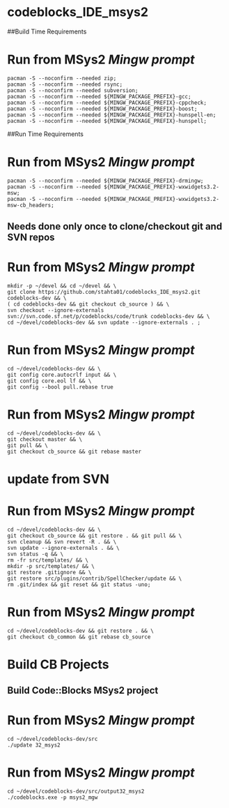 # codeblocks_IDE_msys2

##Build Time Requirements
# Run from MSys2 *Mingw prompt*
```
pacman -S --noconfirm --needed zip;
pacman -S --noconfirm --needed rsync;
pacman -S --noconfirm --needed subversion;
pacman -S --noconfirm --needed ${MINGW_PACKAGE_PREFIX}-gcc;
pacman -S --noconfirm --needed ${MINGW_PACKAGE_PREFIX}-cppcheck;
pacman -S --noconfirm --needed ${MINGW_PACKAGE_PREFIX}-boost;
pacman -S --noconfirm --needed ${MINGW_PACKAGE_PREFIX}-hunspell-en;
pacman -S --noconfirm --needed ${MINGW_PACKAGE_PREFIX}-hunspell;
```

##Run Time Requirements
# Run from MSys2 *Mingw prompt*
```
pacman -S --noconfirm --needed ${MINGW_PACKAGE_PREFIX}-drmingw;
pacman -S --noconfirm --needed ${MINGW_PACKAGE_PREFIX}-wxwidgets3.2-msw;
pacman -S --noconfirm --needed ${MINGW_PACKAGE_PREFIX}-wxwidgets3.2-msw-cb_headers;
```

## Needs done only once to clone/checkout git and SVN repos
# Run from MSys2 *Mingw prompt*
```
mkdir -p ~/devel && cd ~/devel && \
git clone https://github.com/stahta01/codeblocks_IDE_msys2.git codeblocks-dev && \
( cd codeblocks-dev && git checkout cb_source ) && \
svn checkout --ignore-externals svn://svn.code.sf.net/p/codeblocks/code/trunk codeblocks-dev && \
cd ~/devel/codeblocks-dev && svn update --ignore-externals . ;
```

# Run from MSys2 *Mingw prompt*
```
cd ~/devel/codeblocks-dev && \
git config core.autocrlf input && \
git config core.eol lf && \
git config --bool pull.rebase true
```

# Run from MSys2 *Mingw prompt*
```
cd ~/devel/codeblocks-dev && \
git checkout master && \
git pull && \
git checkout cb_source && git rebase master
```

# update from SVN
# Run from MSys2 *Mingw prompt*
```
cd ~/devel/codeblocks-dev && \
git checkout cb_source && git restore . && git pull && \
svn cleanup && svn revert -R . && \
svn update --ignore-externals . && \
svn status -q && \
rm -fr src/templates/ && \
mkdir -p src/templates/ && \
git restore .gitignore && \
git restore src/plugins/contrib/SpellChecker/update && \
rm .git/index && git reset && git status -uno;
```

# Run from MSys2 *Mingw prompt*
```
cd ~/devel/codeblocks-dev && git restore . && \
git checkout cb_common && git rebase cb_source
```

# Build CB Projects

## Build Code::Blocks MSys2 project
# Run from MSys2 *Mingw prompt*
```
cd ~/devel/codeblocks-dev/src
./update 32_msys2
```

# Run from MSys2 *Mingw prompt*
```
cd ~/devel/codeblocks-dev/src/output32_msys2
./codeblocks.exe -p msys2_mgw
```
